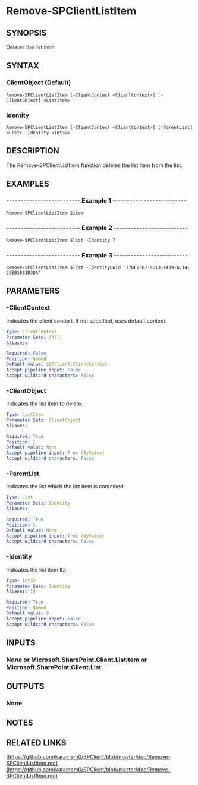 # Remove-SPClientListItem

## SYNOPSIS
Deletes the list item.

## SYNTAX

### ClientObject (Default)
```
Remove-SPClientListItem [-ClientContext <ClientContext>] [-ClientObject] <ListItem>
```

### Identity
```
Remove-SPClientListItem [-ClientContext <ClientContext>] [-ParentList] <List> -Identity <Int32>
```

## DESCRIPTION
The Remove-SPClientListItem function deletes the list item from the list.

## EXAMPLES

### -------------------------- Example 1 --------------------------
```
Remove-SPClientListItem $item
```

### -------------------------- Example 2 --------------------------
```
Remove-SPClientListItem $list -Identity 7
```

### -------------------------- Example 3 --------------------------
```
Remove-SPClientListItem $list -IdentityGuid "77DF0F67-9B13-4499-AC14-25EB18E1D3DA"
```

## PARAMETERS

### -ClientContext
Indicates the client context.
If not specified, uses default context.

```yaml
Type: ClientContext
Parameter Sets: (All)
Aliases: 

Required: False
Position: Named
Default value: $SPClient.ClientContext
Accept pipeline input: False
Accept wildcard characters: False
```

### -ClientObject
Indicates the list item to delete.

```yaml
Type: ListItem
Parameter Sets: ClientObject
Aliases: 

Required: True
Position: 1
Default value: None
Accept pipeline input: True (ByValue)
Accept wildcard characters: False
```

### -ParentList
Indicates the list which the list item is contained.

```yaml
Type: List
Parameter Sets: Identity
Aliases: 

Required: True
Position: 1
Default value: None
Accept pipeline input: True (ByValue)
Accept wildcard characters: False
```

### -Identity
Indicates the list item ID.

```yaml
Type: Int32
Parameter Sets: Identity
Aliases: Id

Required: True
Position: Named
Default value: 0
Accept pipeline input: False
Accept wildcard characters: False
```

## INPUTS

### None or Microsoft.SharePoint.Client.ListItem or Microsoft.SharePoint.Client.List

## OUTPUTS

### None

## NOTES

## RELATED LINKS

[https://github.com/karamem0/SPClient/blob/master/doc/Remove-SPClientListItem.md](https://github.com/karamem0/SPClient/blob/master/doc/Remove-SPClientListItem.md)


